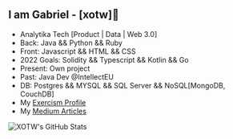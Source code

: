 ## I am Gabriel - [xotw]👋

* Analytika Tech [Product | Data | Web 3.0]
* Back: Java && Python && Ruby
* Front: Javascript && HTML && CSS
* 2022 Goals: Solidity && Typescript && Kotlin && Go
* Present: Own project
* Past: Java Dev @IntellectEU
* DB: Postgres && MYSQL && SQL Server && NoSQL[MongoDB, CouchDB]
* My [Exercism Profile](https://exercism.org/dashboard)  
* My [Medium Articles](https://medium.com/analytika-tech) 

<p align="center">
 <img align="left" alt="XOTW's GitHub Stats" src="https://github-readme-stats.vercel.app/api?username=xotw&theme=blue-green&show_icons=true&hide_border=true" />
</p>

<!-- <p align="center">
## Links
   <p align="center">
     <a href="ghfrancon@protonmail.com"><img src="https://img.icons8.com/fluency/48/000000/protonmail.png" alt="email"/></a>
   </p>
   <p align="center">
     <a href="https://www.linkedin.com/in/gabriel-hardy-françon-21491286"><img src="https://img.icons8.com/color/96/000000/linkedin.png" alt="linkedin"/></a>
   </p>
   <p align="center">
     <a href="https://ghf.medium.com"><img src="https://img.icons8.com/color/96/000000/medium-logo.png" alt="medium"/></a>
   </p>
   <p  align="center">
     <img src="https://visitor-badge.glitch.me/badge?page_id=xotw.xotw" alt="visitor badge"/>
   </p>
</p> -->
